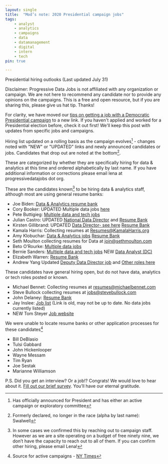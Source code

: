 ```yaml
---
layout: single
title:  "Mod’s note: 2020 Presidential campaign jobs"
tags: 
    - analyst
    - analytics
    - campaigns
    - data
    - datamanagement
    - digital
    - intern
    - tech
pin: true

---
```

Presidential hiring outlooks (Last updated July 31) 

Disclaimer: Progressive Data Jobs is not affiliated with any organization or campaign. We are not here to recommend any candidate nor to provide any opinions on the campaigns. This is a free and open resource, but if you are sharing this, please give us hat tip. Thanks!


For clarity, we have moved our [tips on getting a job with a Democratic Presidential campaign](https://www.progressivedatajobs.org/2019/07/15/gettingajobpres2020/) to a new link. If you haven't applied and worked for a Presidential election before, check it out first! We'll keep this post with updates from specific jobs and campaigns. 


Hiring list updated on a rolling basis as the campaign evolves[^1] - changes noted with "NEW" or "UPDATED" links and newly announced candidates or jobs. Candidates that drop out are noted at the bottom[^4]. 


These are categorized by whether they are specifically hiring for data & analytics at this time and ordered alphabetically by last name. If you have additional information or corrections please email lena at progressivedatajobs dot org.

These are the candidates known[^2] to be hiring data & analytics staff, although most are using general resume banks:

* Joe Biden: [Data & Analytics resume bank](https://jobs.lever.co/joebiden/7abfa89d-9532-46cb-a4ea-edd1a0ee7ef2)
* Cory Booker: UPDATED Multiple data jobs [here](https://corybooker.com/Jobs/) 
* Pete Buttigieg: [Multiple data and tech jobs](https://jobs.lever.co/peteforamerica)
* Julian Castro: UPDATED [National Data Director](https://recruiting.paylocity.com/Recruiting/Jobs/Details/153867) and [Resume Bank](https://action.julianforthefuture.com/page/s/join-team-julian)
* Kirsten Gillibrand: UPDATED [Data Director- see here](https://docs.google.com/document/d/1JtpbGpm39rCuLVCYBQGHm2uRRm5HZp1IIC3tpn-oSL8/edit) [Resume Bank](https://kirstengillibrand.com/jobs/) 
* Kamala Harris: Collecting resumes at Resumes@KamalaHarris.org
* Amy Klobuchar: [Data & Analytics jobs](https://docs.google.com/document/d/1EKO9F4uDL1KTWtlMEEQJb_7oMAw4y2I98wch5sFpZVg/edit) [Resume Bank]( https://amyklobuchar.com/jobs/) 
* Seth Moulton collecting resumes for Data at join@sethmoulton.com
* Beto O’Rourke: [Multiple data jobs](https://boards.greenhouse.io/betoforamerica)
* Bernie Sanders: [Multiple data and tech jobs](https://boards.greenhouse.io/bernie2020) NEW [Data Analyst (DC)](https://boards.greenhouse.io/bernie2020/jobs/4269064002)
* Elizabeth Warren: [Resume Bank](https://boards.greenhouse.io/elizabethwarren/jobs/4154052002?gh_src=58ea02352)
* Andrew Yang Updated [Deputy Data Director job](https://jobs.lever.co/yang2020/abab2e89-9886-4800-8b13-b7493cdf9170) and [Other roles here](https://jobs.lever.co/yang2020)


These candidates have general hiring open, but do not have data, analytics or tech roles posted or known. 

* Michael Bennet: Collecting resumes at resumes@michaelbennet.com
* Steve Bullock collecting resumes at jobs@stevebullock.com
* John Delaney: [Resume Bank](https://www.johndelaney.com/jobs/) 
* Jay Inslee: [Job list](https://docs.google.com/document/d/1KP3vTcjCtwe3SEdYSn7dg8wwy8GHOjFQnSvAuLrmrCU/edit) (Link is old, may not be up to date. No data jobs currently listed)
* NEW Tom Steyer [Job website](https://www.tomsteyer.com/careers/)


We were unable to locate resume banks or other application processes for these candidates[^3]

* Bill DeBlasio
* Tulsi Gabbard
* John Hickenlooper
* Wayne Messam
* Tim Ryan
* Joe Sestak
* Marianne Williamson


P.S. Did you get an interview? Or a job!? Congrats! We would love to hear about it. [Fill out our brief survey](https://docs.google.com/forms/d/e/1FAIpQLSdHzjmG1CiAPcHb_UPOHkewAP0wqG765bR5yOdhxabgKkSRhQ/viewform?usp=sf_link). You’ll have our eternal gratitude.


[^1]: Has officially announced for President and has either an active campaign or exploratory committee


[^2]: In some cases we confirmed this by reaching out to campaign staff. However as we are a site operating on a budget of free ninety nine, we don’t have the capacity to reach out to all of them. If you can confirm other hiring, please email Lena!

[^3]: Source for active campaigns - [NY Times](https://www.nytimes.com/interactive/2019/us/politics/2020-presidential-candidates.html)

[^4]: Formerly declared, no longer in the race (alpha by last name): Swalwell
